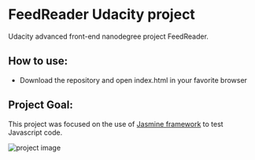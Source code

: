 # FeedReader Udacity project

Udacity advanced front-end nanodegree project FeedReader.

## How to use:
- Download the repository and open index.html in your favorite browser

## Project Goal:
 This project was focused on the use of [Jasmine framework](https://jasmine.github.io/) to test Javascript code.

![project image](https://i.imgur.com/gHphvxJ.png)
